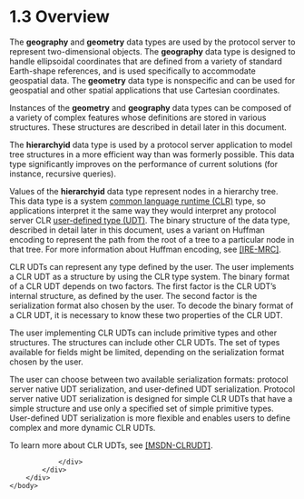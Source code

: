 <html dir="LTR" xmlns:mshelp="http://msdn.microsoft.com/mshelp" xmlns:ddue="http://ddue.schemas.microsoft.com/authoring/2003/5" xmlns:xlink="http://www.w3.org/1999/xlink" xmlns:tool="http://www.microsoft.com/tooltip">
    <head>
        <meta http-equiv="Content-Type" content="text/html; CHARSET=utf-8"></meta>
        <meta name="save" content="history"></meta>
        <title>1.3 Overview</title>
        <xml>
            <mshelp:toctitle title="1.3 Overview"></mshelp:toctitle>
            <mshelp:rltitle title="[MS-SSCLRT]: Overview"></mshelp:rltitle>
            <mshelp:keyword index="A" term="ea7c8fa4-6100-43e8-870e-915740daaf5d"></mshelp:keyword>
            <mshelp:attr name="DCSext.ContentType" value="open specification"></mshelp:attr>
            <mshelp:attr name="AssetID" value="ea7c8fa4-6100-43e8-870e-915740daaf5d"></mshelp:attr>
            <mshelp:attr name="TopicType" value="kbRef"></mshelp:attr>
            <mshelp:attr name="DCSext.Title" value="[MS-SSCLRT]: Overview" />
        </xml>
    </head>
    <body>
        <div id="header">
            <h1 class="heading">1.3 Overview</h1>
        </div>
        <div id="mainSection">
            <div id="mainBody">
                <div id="allHistory" class="saveHistory"></div>
                <div id="sectionSection0" class="section" name="collapseableSection">
                    

<p>The <b>geography</b> and <b>geometry</b> data types are used
by the protocol server to represent two-dimensional objects. The <b>geography</b>
data type is designed to handle ellipsoidal coordinates that are defined from a
variety of standard Earth-shape references, and is used specifically to
accommodate geospatial data. The <b>geometry</b> data type is nonspecific and
can be used for geospatial and other spatial applications that use Cartesian
coordinates.</p>

<p>Instances of the <b>geometry</b> and <b>geography</b> data
types can be composed of a variety of complex features whose definitions are
stored in various structures. These structures are described in detail later in
this document.</p>

<p>The <b>hierarchyid</b> data type is used by a protocol
server application to model tree structures in a more efficient way than was
formerly possible. This data type significantly improves on the performance of
current solutions (for instance, recursive queries).</p>

<p>Values of the <b>hierarchyid</b> data type represent nodes
in a hierarchy tree. This data type is a system <a href="c2758e90-461c-4ce7-bf21-5012ed874080.htm#gt_854253ea-e95f-40bb-9e99-cf5b1298db20">common language runtime (CLR)</a>
type, so applications interpret it the same way they would interpret any
protocol server CLR <a href="c2758e90-461c-4ce7-bf21-5012ed874080.htm#gt_10a36f2b-2a1d-4d7f-b57d-261afca73727">user-defined
type (UDT)</a>. The binary structure of the data type, described in detail
later in this document, uses a variant on Huffman encoding to represent the
path from the root of a tree to a particular node in that tree. For more
information about Huffman encoding, see <a href="https://go.microsoft.com/fwlink/?LinkId=149033">[IRE-MRC]</a>.</p>

<p>CLR UDTs can represent any type defined by the user. The
user implements a CLR UDT as a structure by using the CLR type system. The
binary format of a CLR UDT depends on two factors. The first factor is the CLR
UDT’s internal structure, as defined by the user. The second factor is the
serialization format also chosen by the user. To decode the binary format of a
CLR UDT, it is necessary to know these two properties of the CLR UDT.</p>

<p>The user implementing CLR UDTs can include primitive types
and other structures. The structures can include other CLR UDTs. The set of
types available for fields might be limited, depending on the serialization
format chosen by the user.</p>

<p>The user can choose between two available serialization
formats: protocol server native UDT serialization, and user-defined UDT
serialization. Protocol server native UDT serialization is designed for simple
CLR UDTs that have a simple structure and use only a specified set of simple
primitive types. User-defined UDT serialization is more flexible and enables
users to define complex and more dynamic CLR UDTs.</p>

<p>To learn more about CLR UDTs, see <a href="https://go.microsoft.com/fwlink/?linkid=865280">[MSDN-CLRUDT]</a>.</p>


                </div>
            </div>
        </div>
    </body>
</html>